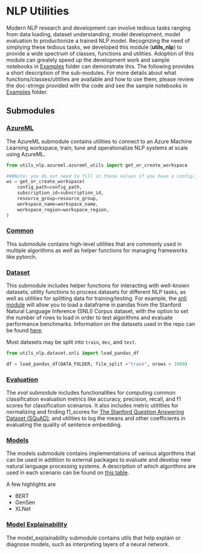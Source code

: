 # NLP Utilities

Modern NLP research and development can involve tedious tasks ranging from data loading, dataset understanding,  model development, model evaluation to productionize a trained NLP model. Recognizing the need of simplying these tedious tasks, we developed this module (**utils_nlp**) to provide a wide spectrum of classes, functions and utilities. Adoption of this module can greately speed up the development work and sample notebooks in [Examples](../examples) folder can demonstrate this.  The following provides a short description of the sub-modules. For more details about what functions/classes/utitilies are available and how to use them, please review the doc-strings provided with the code and see the sample notebooks in [Examples](../examples) folder.

## Submodules

### [AzureML](azureml)

The AzureML submodule contains utilities to connect to an Azure Machine Learning workspace, train, tune and operationalize NLP systems at scale using AzureML.

```python
from utils_nlp.azureml.azureml_utils import get_or_create_workspace

###Note: you do not need to fill in these values if you have a config.json in the same folder as this notebook
ws = get_or_create_workspace(
    config_path=config_path,
    subscription_id=subscription_id,
    resource_group=resource_group,
    workspace_name=workspace_name,
    workspace_region=workspace_region,
)
```

### [Common](common)

This submodule contains high-level utilities that are commonly used in multiple algorithms as well as helper functions for managing frameworks like pytorch.

### [Dataset](dataset)
This submodule includes helper functions for interacting with well-known datasets,  utility functions to process datasets for different NLP tasks, as well as utilities for splitting data for training/testing. For example, the [snli module](snli.py) will allow you to load a dataframe in pandas from the  Stanford Natural Language Inference (SNLI) Corpus dataset, with the option to set the number of rows to load in order to test algorithms and evaluate performance benchmarks. Information on the datasets used in the repo can be found [here](https://github.com/microsoft/nlp/tree/staging/utils_nlp/dataset#datasets).

Most datasets may be split into `train`, `dev`, and `test`.

```python
from utils_nlp.dataset.snli import load_pandas_df

df = load_pandas_df(DATA_FOLDER, file_split ="train", nrows = 1000)
```

### [Evaluation](eval)
The *eval* submodule includes functionalities for computing common classification evaluation metrics like accuracy, precision, recall, and f1 scores for classification scenarios. It also includes metric utitlities for normalizing and finding f1_scores for [The Stanford Question Answering Dataset (SQuAD)](https://rajpurkar.github.io/SQuAD-explorer/), and utilities to log the means and other coefficients in evaluating the quality of sentence embedding.

### [Models](models)
The models submodule contains implementations of various algorithms that can be used in addition to external packages to evaluate and develop new natural language processing systems. A description of which algorithms are used in each scenario can be found on [this table](../README.md#content).

A few highlights are
* BERT
* GenSen
* XLNet


### [Model Explainability](model_explainability)
The model_explainability submodule contains utils that help explain or diagnose models, such as interpreting layers of a neural network.
